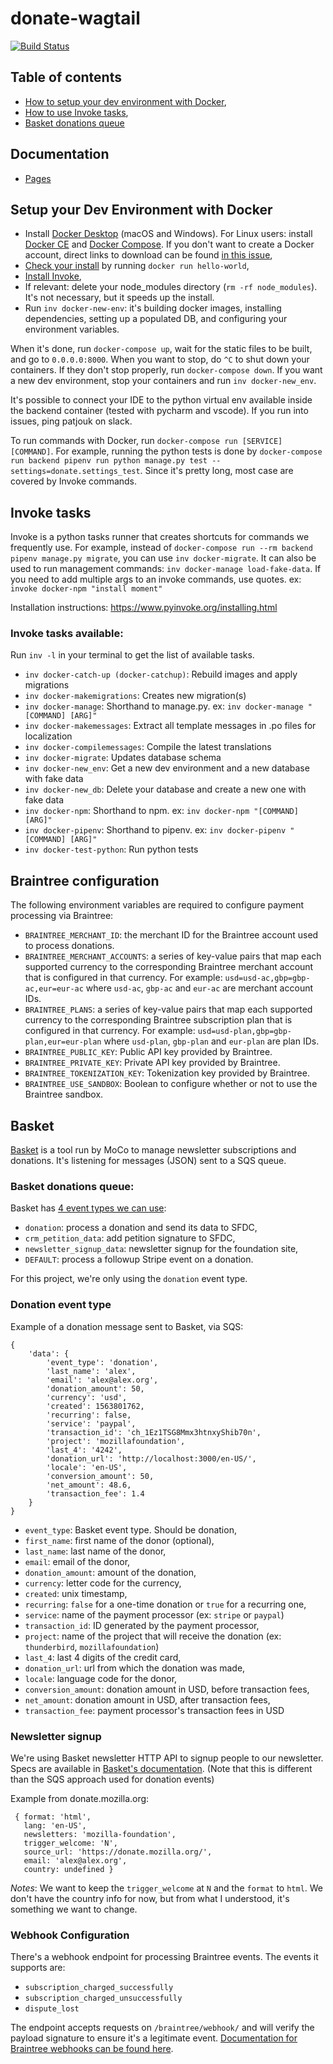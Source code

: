 # donate-wagtail

[![Build Status](https://travis-ci.org/mozilla/donate-wagtail.svg?branch=master)](https://travis-ci.org/mozilla/donate-wagtail)

## Table of contents

- [How to setup your dev environment with Docker](#how-to-setup-your-dev-environment-with-docker),
- [How to use Invoke tasks](#invoke-tasks),
- [Basket donations queue](#basket)

## Documentation

- [Pages](docs/pages.md)

## Setup your Dev Environment with Docker

- Install [Docker Desktop](https://www.docker.com/products/docker-desktop) (macOS and Windows). For Linux users: install [Docker CE](https://docs.docker.com/install/#supported-platforms) and [Docker Compose](https://docs.docker.com/compose/install/). If you don't want to create a Docker account, direct links to download can be found [in this issue](https://github.com/docker/docker.github.io/issues/6910),
- [Check your install](https://docs.docker.com/get-started/#test-docker-version) by running `docker run hello-world`,
- [Install Invoke](https://www.pyinvoke.org/installing.html),
- If relevant: delete your node_modules directory (`rm -rf node_modules`). It's not necessary, but it speeds up the install.
- Run `inv docker-new-env`: it's building docker images, installing dependencies, setting up a populated DB, and configuring your environment variables.

When it's done, run `docker-compose up`, wait for the static files to be built, and go to `0.0.0.0:8000`. When you want to stop, do `^C` to shut down your containers. If they don't stop properly, run `docker-compose down`. If you want a new dev environment, stop your containers and run `inv docker-new_env`.

It's possible to connect your IDE to the python virtual env available inside the backend container (tested with pycharm and vscode). If you run into issues, ping patjouk on slack.

To run commands with Docker, run `docker-compose run [SERVICE] [COMMAND]`. For example, running the python tests is done by `docker-compose run backend pipenv run python manage.py test --settings=donate.settings_test`. Since it's pretty long, most case are covered by Invoke commands.

## Invoke tasks

Invoke is a python tasks runner that creates shortcuts for commands we frequently use. For example, instead of `docker-compose run --rm backend pipenv manage.py migrate`, you can use `inv docker-migrate`. It can also be used to run management commands: `inv docker-manage load-fake-data`. If you need to add multiple args to an invoke commands, use quotes. ex: `invoke docker-npm "install moment"`

Installation instructions: https://www.pyinvoke.org/installing.html

### Invoke tasks available:

Run `inv -l` in your terminal to get the list of available tasks.

- `inv docker-catch-up (docker-catchup)`: Rebuild images and apply migrations
- `inv docker-makemigrations`: Creates new migration(s)
- `inv docker-manage`: Shorthand to manage.py. ex: `inv docker-manage "[COMMAND] [ARG]"`
- `inv docker-makemessages`: Extract all template messages in .po files for localization
- `inv docker-compilemessages`: Compile the latest translations
- `inv docker-migrate`: Updates database schema
- `inv docker-new_env`: Get a new dev environment and a new database with fake data
- `inv docker-new_db`: Delete your database and create a new one with fake data
- `inv docker-npm`: Shorthand to npm. ex: `inv docker-npm "[COMMAND] [ARG]"`
- `inv docker-pipenv`: Shorthand to pipenv. ex: `inv docker-pipenv "[COMMAND] [ARG]"`
- `inv docker-test-python`: Run python tests

## Braintree configuration

The following environment variables are required to configure payment processing via Braintree:

- `BRAINTREE_MERCHANT_ID`: the merchant ID for the Braintree account used to process donations.
- `BRAINTREE_MERCHANT_ACCOUNTS`: a series of key-value pairs that map each supported currency to the corresponding Braintree merchant account that is configured in that currency. For example: `usd=usd-ac,gbp=gbp-ac,eur=eur-ac` where `usd-ac`, `gbp-ac` and `eur-ac` are merchant account IDs.
- `BRAINTREE_PLANS`: a series of key-value pairs that map each supported currency to the corresponding Braintree subscription plan that is configured in that currency. For example: `usd=usd-plan,gbp=gbp-plan,eur=eur-plan` where `usd-plan`, `gbp-plan` and `eur-plan` are plan IDs.
- `BRAINTREE_PUBLIC_KEY`: Public API key provided by Braintree.
- `BRAINTREE_PRIVATE_KEY`: Private API key provided by Braintree.
- `BRAINTREE_TOKENIZATION_KEY`: Tokenization key provided by Braintree.
- `BRAINTREE_USE_SANDBOX`: Boolean to configure whether or not to use the Braintree sandbox.

## Basket

[Basket](https://github.com/mozmeao/basket) is a tool run by MoCo to manage newsletter subscriptions and donations. It's listening for messages (JSON) sent to a SQS queue.

### Basket donations queue:

Basket has [4 event types we can use](https://github.com/mozmeao/basket/blob/master/basket/news/management/commands/process_donations_queue.py#L21-L26):

- `donation`: process a donation and send its data to SFDC,
- `crm_petition_data`: add petition signature to SFDC,
- `newsletter_signup_data`: newsletter signup for the foundation site,
- `DEFAULT`: process a followup Stripe event on a donation.

For this project, we're only using the `donation` event type.

### Donation event type

Example of a donation message sent to Basket, via SQS:

```
{
    'data': {
        'event_type': 'donation',
        'last_name': 'alex',
        'email': 'alex@alex.org',
        'donation_amount': 50,
        'currency': 'usd',
        'created': 1563801762,
        'recurring': false,
        'service': 'paypal',
        'transaction_id': 'ch_1Ez1TSG8Mmx3htnxyShib70n',
        'project': 'mozillafoundation',
        'last_4': '4242',
        'donation_url': 'http://localhost:3000/en-US/',
        'locale': 'en-US',
        'conversion_amount': 50,
        'net_amount': 48.6,
        'transaction_fee': 1.4
    }
}
```

- `event_type`: Basket event type. Should be donation,
- `first_name`: first name of the donor (optional),
- `last_name`: last name of the donor,
- `email`: email of the donor,
- `donation_amount`: amount of the donation,
- `currency`: letter code for the currency,
- `created`: unix timestamp,
- `recurring`: `false` for a one-time donation or `true` for a recurring one,
- `service`: name of the payment processor (ex: `stripe` or `paypal`)
- `transaction_id`: ID generated by the payment processor,
- `project`: name of the project that will receive the donation (ex: `thunderbird`, `mozillafoundation`)
- `last_4`: last 4 digits of the credit card,
- `donation_url`: url from which the donation was made,
- `locale`: language code for the donor,
- `conversion_amount`: donation amount in USD, before transaction fees,
- `net_amount`: donation amount in USD, after transaction fees,
- `transaction_fee`: payment processor's transaction fees in USD


### Newsletter signup

We're using Basket newsletter HTTP API to signup people to our newsletter. Specs are available in [Basket's documentation](https://basket.readthedocs.io/newsletter_api.html#news-subscribe). (Note that this is different than the SQS approach used for donation events)

Example from donate.mozilla.org:
```
 { format: 'html',
   lang: 'en-US',
   newsletters: 'mozilla-foundation',
   trigger_welcome: 'N',
   source_url: 'https://donate.mozilla.org/',
   email: 'alex@alex.org',
   country: undefined }
```

_Notes_: We want to keep the `trigger_welcome` at `N` and the `format` to `html`. We don't have the country info for now, but from what I understood, it's something we want to change.

### Webhook Configuration

There's a webhook endpoint for processing Braintree events. The events it supports are:

* `subscription_charged_successfully`
* `subscription_charged_unsuccessfully`
* `dispute_lost`

The endpoint accepts requests on `/braintree/webhook/` and will verify the payload signature to ensure it's a legitimate event. [Documentation for Braintree webhooks can be found here](https://developers.braintreepayments.com/guides/webhooks/overview).
